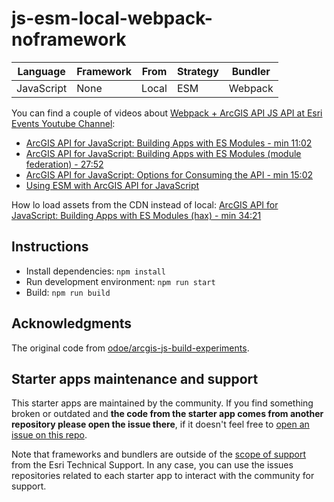 # js-esm-local-webpack-noframework

|Language|Framework|From|Strategy|Bundler|
|---|---|---|---|---|
|JavaScript|None|Local|ESM|Webpack|

You can find a couple of videos about [Webpack + ArcGIS API JS API at Esri Events Youtube Channel](https://www.youtube.com/c/EsriEvents/search?query=Webpack):
  * [ArcGIS API for JavaScript: Building Apps with ES Modules - min 11:02](https://youtu.be/ojrGonjJI2k?t=663)
  * [ArcGIS API for JavaScript: Building Apps with ES Modules (module federation) - 27:52](https://youtu.be/ojrGonjJI2k?t=1672)
  * [ArcGIS API for JavaScript: Options for Consuming the API - min 15:02](https://youtu.be/UL0m0EXW8Es?t=902)
* [Using ESM with ArcGIS API for JavaScript](https://www.youtube.com/watch?v=C-8im8eEUPQ)

How lo load assets from the CDN instead of local: [ArcGIS API for JavaScript: Building Apps with ES Modules (hax) - min 34:21](https://youtu.be/ojrGonjJI2k?t=2061)

## Instructions

* Install dependencies: `npm install`
* Run development environment: `npm run start`
* Build: `npm run build`

## Acknowledgments

The original code from [odoe/arcgis-js-build-experiments](https://github.com/odoe/arcgis-js-build-experiments/tree/main/webpack).

## Starter apps maintenance and support

This starter apps are maintained by the community. If you find something broken or outdated and **the code from the starter app comes from another repository please open the issue there**, if it doesn't feel free to [open an issue on this repo](https://github.com/hhkaos/arcgis-js-api-starter-apps/issues).

Note that frameworks and bundlers are outside of the [scope of support](https://support.esri.com/en/supportscope) from the Esri Technical Support. In any case, you can use the issues repositories related to each starter app to interact with the community for support.